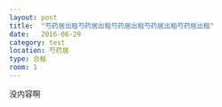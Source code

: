 ```yaml
---
layout: post
title:  "芍药居出租芍药居出租芍药居出租芍药居出租芍药居出租"
date:   2016-06-29
category: test
location: 芍药居
type: 合租
room: 1
---
```


没内容啊